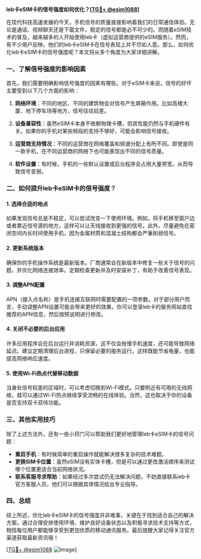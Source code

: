 **leb卡eSIM卡的信号强度如何优化？[[TG💪+ @esim1088](https://t.me/s/esim1088)]**

在现代科技高速发展的今天，手机信号的质量直接影响着我们的日常通信体验。无论是通话、视频聊天还是下载文件，稳定的信号都是必不可少的。而随着eSIM技术的普及，越来越多的人开始使用leb卡（虚拟运营商提供的eSIM服务）。然而，有不少用户反映，他们的leb卡eSIM卡在信号表现上并不尽如人意。那么，如何优化leb卡eSIM卡的信号强度呢？本文将从多个角度为大家详细讲解。

### 一、了解信号强度的影响因素

首先，我们需要明确影响信号强度的因素有哪些。对于eSIM卡来说，信号的好坏主要受到以下几个方面的影响：

1. **网络环境**：不同的地区、不同的建筑物会对信号产生屏蔽作用。比如高楼大厦、地下停车场等地方，信号往往较差。
   
2. **设备兼容性**：虽然eSIM卡本身不依赖物理卡槽，但其性能仍然与手机硬件有关。如果你的手机对某些频段的支持不够好，可能会影响信号接收。

3. **运营商支持情况**：不同的运营商在网络覆盖和频谱分配上有所不同。即使是同一款手机，在不同运营商的网络下也可能表现出不同的信号质量。

4. **软件设置**：有时候，手机的一些默认设置或后台程序会占用大量带宽，从而导致信号变弱。

### 二、如何提升leb卡eSIM卡的信号强度？

#### 1. 选择合适的地点

如果发现信号总是不稳定，可以尝试改变一下使用环境。例如，将手机移至窗户边或者靠近信号源的地方，这样可以让天线接收到更强的信号。此外，尽量避免在密闭空间内长时间使用手机，因为金属材质和混凝土结构都会严重削弱信号。

#### 2. 更新系统版本

确保你的手机操作系统是最新版本。厂商通常会在新版本中修复一些关于信号的问题，并优化网络连接效率。定期检查更新并及时安装补丁，有助于改善信号表现。

#### 3. 调整APN配置

APN（接入点名称）是手机连接互联网时需要配置的一项参数。对于部分用户而言，手动调整APN设置可能会带来更好的效果。你可以登录leb卡的服务网站查找推荐的APN信息，然后按照说明进行修改。

#### 4. 关闭不必要的后台应用

许多应用程序会在后台运行并消耗资源，这不仅会拖慢手机速度，还可能导致网络延迟。建议定期清理后台进程，只保留必要的服务运行。这样既能节省电量，也能提高网络响应速度。

#### 5. 使用Wi-Fi热点代替移动数据

当身处信号较差的区域时，可以考虑切换到Wi-Fi模式。只要附近有可用的无线网络，就可以通过Wi-Fi热点继续享受流畅的在线体验。当然，这也取决于你的设备是否支持双卡双待功能。

### 三、其他实用技巧

除了上述方法外，还有一些小窍门可以帮助我们更好地管理leb卡eSIM卡的信号问题：

- **重启手机**：有时候简单的重启操作就能解决很多复杂的技术难题。
- **更换SIM卡位置**：虽然eSIM没有实体卡槽，但是可以通过更改激活顺序来测试哪个位置更适合当前网络状况。
- **联系客服寻求帮助**：如果经过多次尝试仍无法解决问题，不妨直接联系leb卡官方客服人员，他们可以根据具体情况给出专业指导。

### 四、总结

综上所述，优化leb卡eSIM卡的信号强度并非难事，关键在于找到适合自己的解决方案。通过合理安排使用环境、维护良好设备状态以及积极寻求技术支持等方式，相信每位用户都能够享受到更加优质的移动通讯服务。最后提醒大家记得关注官方渠道获取最新资讯哦！

[[TG💪+ @esim1088](https://t.me/s/esim1088) ![Image](https://i.postimg.cc/4NQfJmqS/Snipaste-2025-05-13-00-14-12.png)]